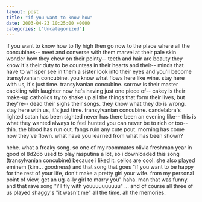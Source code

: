 ```yaml
---
layout: post
title: "if you want to know how"
date: 2003-04-23 10:25:00 +0000
categories: ["Uncategorized"]
---
```


if you want to know how to fly high then go now to the place where all the concubines--
meet and converse with them marvel at their pale skin wonder how they chew on their pointy--
teeth and hair are beauty they know it's their duty to be countess in their hearts and their--
minds that have to whisper see in them a sister look into their eyes and you'll become
transylvanian concubine.
you know what flows here like
wine.
stay here with us, it's just time.
transylvanian concubine.
sorrow is their master cackling with laughter now he's having just one piece of--
cakey is their make-up catholics try to shake up all the things that form their lives, but they're--
dead their sighs their songs.
they know what they do is wrong.
stay here with us, it's just time.
transylvanian concubine.
candelabra's lighted satan has been sighted never has there been an evening like--
this is what they wanted always to feel hunted you can never be to rich or too--
thin. the blood has run out. 
fangs ruin any cute pout. 
morning has come now they've flown.
what have you learned from what has been shown?

hehe. what a freaky song. so one of my roommates olivia freshman year in good ol 8d26b used to play rasputina a lot, so i downloaded this song (transylvanian concubine) because i liked it. cellos are cool. she also played eminem (kim... goodness) and that song that goes "if you want to be happy for the rest of your life, don't make a pretty girl your wife. from my personal point of view, get an ug-a-ly girl to marry you" haha. man that was funny. and that rave song "i'll fly with youuuuuuuuuu" ... and of course all three of us played shaggy's "it wasn't me" all the time. ah the memories.